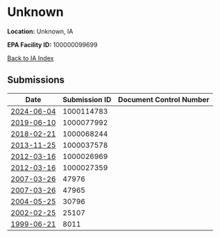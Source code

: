 # Unknown

**Location:** Unknown, IA

**EPA Facility ID:** 100000099699

[Back to IA Index](../../index.md)

## Submissions

| Date | Submission ID | Document Control Number |
|------|--------------|-------------------------|
| [2024-06-04](submissions/1000114783.md) | 1000114783 |  |
| [2019-06-10](submissions/1000077992.md) | 1000077992 |  |
| [2018-02-21](submissions/1000068244.md) | 1000068244 |  |
| [2013-11-25](submissions/1000037578.md) | 1000037578 |  |
| [2012-03-16](submissions/1000026969.md) | 1000026969 |  |
| [2012-03-16](submissions/1000027359.md) | 1000027359 |  |
| [2007-03-26](submissions/47976.md) | 47976 |  |
| [2007-03-26](submissions/47965.md) | 47965 |  |
| [2004-05-25](submissions/30796.md) | 30796 |  |
| [2002-02-25](submissions/25107.md) | 25107 |  |
| [1999-06-21](submissions/8011.md) | 8011 |  |
